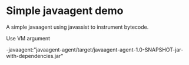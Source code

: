 # Simple javaagent demo

A simple javaagent using javassist to instrument bytecode.

Use VM argument

-javaagent:"javaagent-agent/target/javaagent-agent-1.0-SNAPSHOT-jar-with-dependencies.jar"